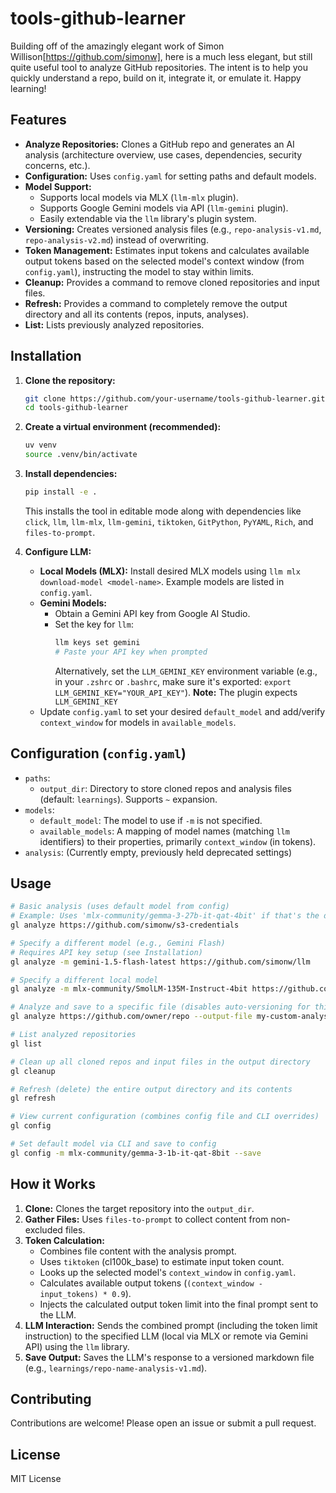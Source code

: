 # tools-github-learner

Building off of the amazingly elegant work of Simon Willison[https://github.com/simonw], here is a much less elegant, but still quite useful tool to analyze GitHub repositories. The intent is to help you quickly understand a repo, build on it, integrate it, or emulate it.
Happy learning!

## Features

*   **Analyze Repositories:** Clones a GitHub repo and generates an AI analysis (architecture overview, use cases, dependencies, security concerns, etc.).
*   **Configuration:** Uses `config.yaml` for setting paths and default models.
*   **Model Support:** 
    *   Supports local models via MLX (`llm-mlx` plugin).
    *   Supports Google Gemini models via API (`llm-gemini` plugin).
    *   Easily extendable via the `llm` library's plugin system.
*   **Versioning:** Creates versioned analysis files (e.g., `repo-analysis-v1.md`, `repo-analysis-v2.md`) instead of overwriting.
*   **Token Management:** Estimates input tokens and calculates available output tokens based on the selected model's context window (from `config.yaml`), instructing the model to stay within limits.
*   **Cleanup:** Provides a command to remove cloned repositories and input files.
*   **Refresh:** Provides a command to completely remove the output directory and all its contents (repos, inputs, analyses).
*   **List:** Lists previously analyzed repositories.

## Installation

1.  **Clone the repository:**
    ```bash
    git clone https://github.com/your-username/tools-github-learner.git # Replace with your repo URL if applicable
    cd tools-github-learner
    ```

2.  **Create a virtual environment (recommended):**
    ```bash
    uv venv
    source .venv/bin/activate
    ```

3.  **Install dependencies:**
    ```bash
    pip install -e .
    ```
    This installs the tool in editable mode along with dependencies like `click`, `llm`, `llm-mlx`, `llm-gemini`, `tiktoken`, `GitPython`, `PyYAML`, `Rich`, and `files-to-prompt`.

4.  **Configure LLM:**
    *   **Local Models (MLX):** Install desired MLX models using `llm mlx download-model <model-name>`. Example models are listed in `config.yaml`.
    *   **Gemini Models:** 
        *   Obtain a Gemini API key from Google AI Studio.
        *   Set the key for `llm`: 
            ```bash
            llm keys set gemini
            # Paste your API key when prompted
            ```
            Alternatively, set the `LLM_GEMINI_KEY` environment variable (e.g., in your `.zshrc` or `.bashrc`, make sure it's exported: `export LLM_GEMINI_KEY="YOUR_API_KEY"`). **Note:** The plugin expects `LLM_GEMINI_KEY`
    *   Update `config.yaml` to set your desired `default_model` and add/verify `context_window` for models in `available_models`.

## Configuration (`config.yaml`)

*   `paths`: 
    *   `output_dir`: Directory to store cloned repos and analysis files (default: `learnings`). Supports `~` expansion.
*   `models`:
    *   `default_model`: The model to use if `-m` is not specified.
    *   `available_models`: A mapping of model names (matching `llm` identifiers) to their properties, primarily `context_window` (in tokens).
*   `analysis`: (Currently empty, previously held deprecated settings)

## Usage

```bash
# Basic analysis (uses default model from config)
# Example: Uses 'mlx-community/gemma-3-27b-it-qat-4bit' if that's the default
gl analyze https://github.com/simonw/s3-credentials

# Specify a different model (e.g., Gemini Flash)
# Requires API key setup (see Installation)
gl analyze -m gemini-1.5-flash-latest https://github.com/simonw/llm

# Specify a different local model
gl analyze -m mlx-community/SmolLM-135M-Instruct-4bit https://github.com/some/small-repo

# Analyze and save to a specific file (disables auto-versioning for this run)
gl analyze https://github.com/owner/repo --output-file my-custom-analysis.md

# List analyzed repositories
gl list

# Clean up all cloned repos and input files in the output directory
gl cleanup

# Refresh (delete) the entire output directory and its contents
gl refresh

# View current configuration (combines config file and CLI overrides)
gl config

# Set default model via CLI and save to config
gl config -m mlx-community/gemma-3-1b-it-qat-8bit --save 
```

## How it Works

1.  **Clone:** Clones the target repository into the `output_dir`.
2.  **Gather Files:** Uses `files-to-prompt` to collect content from non-excluded files.
3.  **Token Calculation:** 
    *   Combines file content with the analysis prompt.
    *   Uses `tiktoken` (cl100k_base) to estimate input token count.
    *   Looks up the selected model's `context_window` in `config.yaml`.
    *   Calculates available output tokens (`(context_window - input_tokens) * 0.9`).
    *   Injects the calculated output token limit into the final prompt sent to the LLM.
4.  **LLM Interaction:** Sends the combined prompt (including the token limit instruction) to the specified LLM (local via MLX or remote via Gemini API) using the `llm` library.
5.  **Save Output:** Saves the LLM's response to a versioned markdown file (e.g., `learnings/repo-name-analysis-v1.md`).

## Contributing

Contributions are welcome! Please open an issue or submit a pull request.

## License

MIT License